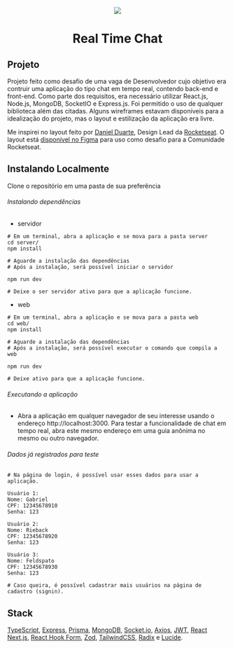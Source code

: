 <p align="center">
<img src="https://i.imgur.com/iQAPdcU.jpeg" />
</p>

<h1 align="center">Real Time Chat</h1>

## Projeto

Projeto feito como desafio de uma vaga de Desenvolvedor cujo objetivo era contruir uma aplicação do tipo chat em tempo real, contendo back-end e front-end. Como parte dos requisitos, era necessário utilizar React.js, Node.js, MongoDB, SocketIO e Express.js. Foi permitido o uso de qualquer biblioteca além das citadas.
Alguns wireframes estavam disponíveis para a idealização do projeto, mas o layout e estilização da aplicação era livre.

Me inspirei no layout feito por [Daniel Duarte](https://www.instagram.com/odaniel2d/), Design Lead da [Rocketseat](https://www.rocketseat.com.br/). O layout está [disponível no Figma](https://www.figma.com/file/02rCXJRMPWzmbtXdOedIl1) para uso como desafio para a Comunidade Rocketseat.

## Instalando Localmente

Clone o repositório em uma pasta de sua preferência

###### Instalando dependências

- servidor

```
# Em um terminal, abra a aplicação e se mova para a pasta server
cd server/
npm install

# Aguarde a instalação das dependências
# Após a instalação, será possível iniciar o servidor

npm run dev

# Deixe o ser servidor ativo para que a aplicação funcione.
```

- web

```
# Em um terminal, abra a aplicação e se mova para a pasta web
cd web/
npm install

# Aguarde a instalação das dependências
# Após a instalação, será possível executar o comando que compila a web

npm run dev

# Deixe ativo para que a aplicação funcione.
```

###### Executando a aplicação

- Abra a aplicação em qualquer navegador de seu interesse usando o endereço http://localhost:3000. Para testar a funcionalidade de chat em tempo real, abra este mesmo endereço em uma guia anônima no mesmo ou outro navegador.

###### Dados já registrados para teste

```
# Na página de login, é possível usar esses dados para usar a aplicação.

Usuário 1:
Nome: Gabriel
CPF: 12345678910
Senha: 123

Usuário 2:
Nome: Rieback
CPF: 12345678920
Senha: 123

Usuário 3:
Nome: Feldspato
CPF: 12345678930
Senha: 123

# Caso queira, é possível cadastrar mais usuários na página de cadastro (signin).

```

## Stack

[TypeScript](https://www.typescriptlang.org/), [Express](https://expressjs.com/pt-br/), [Prisma](https://www.prisma.io/), [MongoDB](https://www.mongodb.com/pt-br), [Socket.io](https://socket.io/), [Axios](https://axios-http.com/ptbr/), [JWT](https://jwt.io/), [React](https://reactjs.org/)
[Next.js](https://nextjs.org/), [React Hook Form](https://react-hook-form.com/), [Zod](https://github.com/colinhacks/zod), [TailwindCSS](https://tailwindcss.com/), [Radix](https://www.radix-ui.com/) e [Lucide](https://lucide.dev/).
